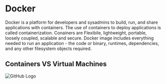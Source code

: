 # Docker
Docker is a platform for developers and sysadmins to build, run, and share applications with containers. The use of containers to deploy applications is called containerization. 
Conainers are Flexibile, lightweight, portable, loosely coupled, scalable and secure.
Docker image includes everything needed to run an application - the code or binary, runtimes, dependencies, and any other filesystem objects required.
## Containers VS Virtual Machines
![GitHub Logo](https://user-images.githubusercontent.com/47821624/75094022-0a493980-557f-11ea-9fc1-807ba74d5343.png)
